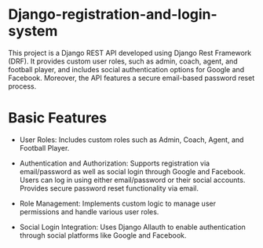 # Django-registration-and-login-system

This project is a Django REST API developed using Django Rest Framework (DRF). It provides custom user roles, such as admin, coach, agent, and football player, and includes social authentication options for Google and Facebook. Moreover, the API features a secure email-based password reset process.

# Basic Features 
* User Roles: Includes custom roles such as Admin, Coach, Agent, and Football Player.

* Authentication and Authorization: Supports registration via email/password as well as social login through Google and Facebook. Users can log in using either email/password or their social accounts. Provides secure password reset functionality via email.

* Role Management: Implements custom logic to manage user permissions and handle various user roles.

* Social Login Integration: Uses Django Allauth to enable authentication through social platforms like Google and Facebook.
